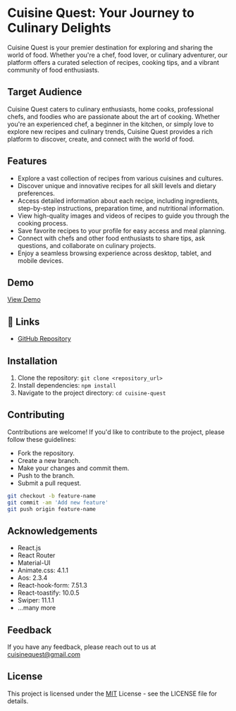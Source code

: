 # Cuisine Quest: Your Journey to Culinary Delights

Cuisine Quest is your premier destination for exploring and sharing the world of food. Whether you're a chef, food lover, or culinary adventurer, our platform offers a curated selection of recipes, cooking tips, and a vibrant community of food enthusiasts.

## Target Audience

Cuisine Quest caters to culinary enthusiasts, home cooks, professional chefs, and foodies who are passionate about the art of cooking. Whether you're an experienced chef, a beginner in the kitchen, or simply love to explore new recipes and culinary trends, Cuisine Quest provides a rich platform to discover, create, and connect with the world of food.

## Features

- Explore a vast collection of recipes from various cuisines and cultures.
- Discover unique and innovative recipes for all skill levels and dietary preferences.
- Access detailed information about each recipe, including ingredients, step-by-step instructions, preparation time, and nutritional information.
- View high-quality images and videos of recipes to guide you through the cooking process.
- Save favorite recipes to your profile for easy access and meal planning.
- Connect with chefs and other food enthusiasts to share tips, ask questions, and collaborate on culinary projects.
- Enjoy a seamless browsing experience across desktop, tablet, and mobile devices.

## Demo

[View Demo](https://cuisine-quest-5d638.web.app/)

## 🔗 Links
- [GitHub Repository](https://github.com/notHeisenberg)

## Installation
1. Clone the repository: `git clone <repository_url>`
2. Install dependencies: `npm install`
3. Navigate to the project directory: `cd cuisine-quest`

## Contributing

Contributions are welcome! If you'd like to contribute to the project, please follow these guidelines:

- Fork the repository.
- Create a new branch.
- Make your changes and commit them.
- Push to the branch.
- Submit a pull request.

```bash
git checkout -b feature-name
git commit -am 'Add new feature'
git push origin feature-name
```
## Acknowledgements
- React.js
- React Router
- Material-UI
- Animate.css: 4.1.1
- Aos: 2.3.4
- React-hook-form: 7.51.3
- React-toastify: 10.0.5
- Swiper: 11.1.1
- ...many more

## Feedback
If you have any feedback, please reach out to us at cuisinequest@gmail.com

## License
This project is licensed under the [MIT](https://choosealicense.com/licenses/mit/) License - see the LICENSE file for details.

